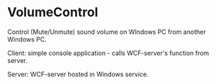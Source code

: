 VolumeControl
=============

Control (Mute/Unmute) sound volume on WIndows PC from another Windows PC. 

Client: simple console application - calls WCF-server's function from server. 

Server: WCF-server hosted in Windows service. 
